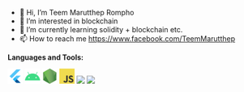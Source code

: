 - 👋 Hi, I’m Teem Marutthep Rompho
- 👀 I’m interested in blockchain
- 🌱 I’m currently learning solidity + blockchain etc.
- 📫 How to reach me https://www.facebook.com/TeemMarutthep


<b>Languages and Tools:</b>

<img width="30"  src="https://raw.githubusercontent.com/github/explore/80688e429a7d4ef2fca1e82350fe8e3517d3494d/topics/flutter/flutter.png"> <img width="30" src="https://raw.githubusercontent.com/github/explore/80688e429a7d4ef2fca1e82350fe8e3517d3494d/topics/android/android.png">    <img width="30" src="https://raw.githubusercontent.com/github/explore/80688e429a7d4ef2fca1e82350fe8e3517d3494d/topics/nodejs/nodejs.png">    <img width="30" src="https://raw.githubusercontent.com/github/explore/80688e429a7d4ef2fca1e82350fe8e3517d3494d/topics/javascript/javascript.png">    <img width="30" src="https://upload.wikimedia.org/wikipedia/commons/thumb/4/4c/Typescript_logo_2020.svg/2048px-Typescript_logo_2020.svg.png">    <img width="20" src="https://upload.wikimedia.org/wikipedia/commons/thumb/9/98/Solidity_logo.svg/309px-Solidity_logo.svg.png">
